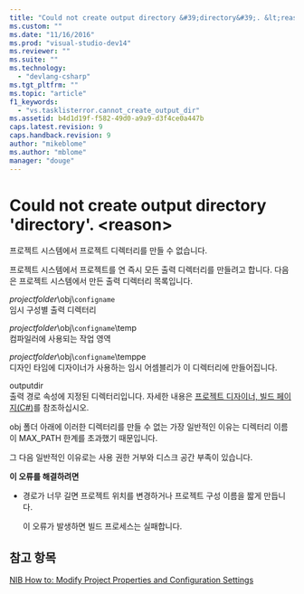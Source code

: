 ```yaml
---
title: "Could not create output directory &#39;directory&#39;. &lt;reason&gt; | Microsoft Docs"
ms.custom: ""
ms.date: "11/16/2016"
ms.prod: "visual-studio-dev14"
ms.reviewer: ""
ms.suite: ""
ms.technology: 
  - "devlang-csharp"
ms.tgt_pltfrm: ""
ms.topic: "article"
f1_keywords: 
  - "vs.tasklisterror.cannot_create_output_dir"
ms.assetid: b4d1d19f-f582-49d0-a9a9-d3f4ce0a447b
caps.latest.revision: 9
caps.handback.revision: 9
author: "mikeblome"
ms.author: "mblome"
manager: "douge"
---
```

# Could not create output directory &#39;directory&#39;. &lt;reason&gt;
프로젝트 시스템에서 프로젝트 디렉터리를 만들 수 없습니다.  
  
 프로젝트 시스템에서 프로젝트를 연 즉시 모든 출력 디렉터리를 만들려고 합니다.  다음은 프로젝트 시스템에서 만든 출력 디렉터리 목록입니다.  
  
 *projectfolder*\\obj\\`configname`  
 임시 구성별 출력 디렉터리  
  
 *projectfolder*\\obj\\`configname`\\temp  
 컴파일러에 사용되는 작업 영역  
  
 *projectfolder*\\obj\\`configname`\\temppe  
 디자인 타임에 디자이너가 사용하는 임시 어셈블리가 이 디렉터리에 만들어집니다.  
  
 outputdir  
 출력 경로 속성에 지정된 디렉터리입니다.  자세한 내용은 [프로젝트 디자이너, 빌드 페이지\(C\#\)](../ide/reference/build-page-project-designer-csharp.md)를 참조하십시오.  
  
 obj 폴더 아래에 이러한 디렉터리를 만들 수 없는 가장 일반적인 이유는 디렉터리 이름이 MAX\_PATH 한계를 초과했기 때문입니다.  
  
 그 다음 일반적인 이유로는 사용 권한 거부와 디스크 공간 부족이 있습니다.  
  
 **이 오류를 해결하려면**  
  
-   경로가 너무 길면 프로젝트 위치를 변경하거나 프로젝트 구성 이름을 짧게 만듭니다.  
  
     이 오류가 발생하면 빌드 프로세스는 실패합니다.  
  
## 참고 항목  
 [NIB How to: Modify Project Properties and Configuration Settings](http://msdn.microsoft.com/ko-kr/e7184bc5-2f2b-4b4f-aa9a-3ecfcbc48b67)
